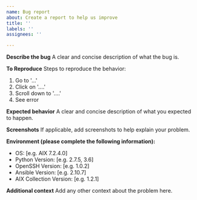 ```yaml
---
name: Bug report
about: Create a report to help us improve
title: ''
labels: ''
assignees: ''

---
```


**Describe the bug**
A clear and concise description of what the bug is.

**To Reproduce**
Steps to reproduce the behavior:
1. Go to '...'
2. Click on '....'
3. Scroll down to '....'
4. See error

**Expected behavior**
A clear and concise description of what you expected to happen.

**Screenshots**
If applicable, add screenshots to help explain your problem.

**Environment (please complete the following information):**
 - OS: [e.g. AIX 7.2.4.0]
 - Python Version: [e.g. 2.7.5, 3.6]
 - OpenSSH Version: [e.g. 1.0.2]
 - Ansible Version: [e.g. 2.10.7]
 - AIX Collection Version: [e.g. 1.2.1]

**Additional context**
Add any other context about the problem here.
